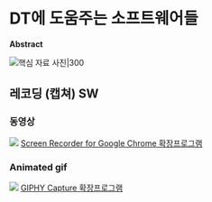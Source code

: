 # DT에 도움주는 소프트웨어들
**Abstract**

![핵심 자료 사진|300](https://i.imgur.com/HN58JpT.png)

## 레코딩 (캡쳐) SW
### 동영상
![](https://i.imgur.com/jwDoOpr.png)
[Screen Recorder for Google Chrome 확장프로그램](https://chromewebstore.google.com/detail/screen-recorder-for-googl/eclbecdgdoahkliaijlpkigldlkojjdn?hl=ko)

### Animated gif

![](https://i.imgur.com/wmbIROW.png)
[GIPHY Capture 확장프로그램](https://giphy.com/apps/giphycapture)



